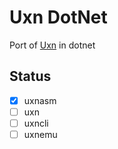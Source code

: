# Uxn DotNet

Port of [Uxn](https://git.sr.ht/~rabbits/uxn) in dotnet

## Status

- [x] uxnasm
- [ ] uxn
- [ ] uxncli
- [ ] uxnemu